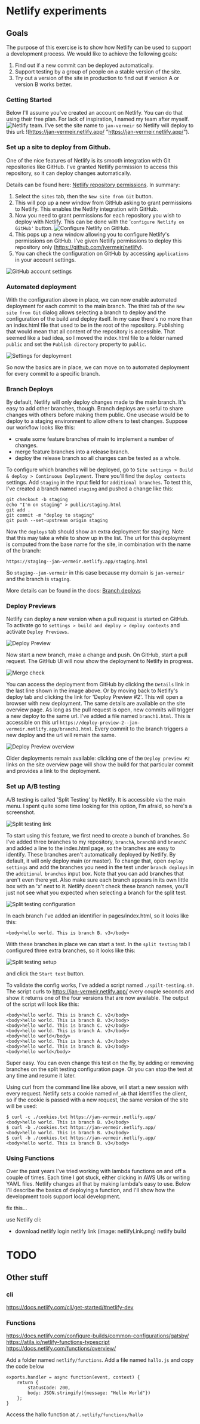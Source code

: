 # Netlify experiments

## Goals 

The purpose of this exercise is to show how Netlify can be used to support a development process. 
We would like to achieve the following goals:

1. Find out if a new commit can be deployed automatically.
1. Support testing by a group of people on a stable version of the site. 
1. Try out a version of the site in production to find out if version A or version B works better. 

### Getting Started 

Below I'll assume you've created an account on Netlify. You can do that using their free plan. For lack of inspiration, I named my team after myself.
![Netlify team](https://github.com/jvermeir/netlify/blob/main/images/TeamSetup.png "Team Setup"). I've set the site name to `jan-vermeir` so Netlify will deploy to this url: 
!(https://jan-vermeir.netlify.app/ "https://jan-vermeir.netlify.app/").

### Set up a site to deploy from Github.

One of the nice features of Netlify is its smooth integration with Git repositories like GitHub. I've granted Netlify permission to access this repository, so it can deploy changes automatically.

Details can be found here: [Netlify repository permissions](https://docs.netlify.com/configure-builds/repo-permissions-linking/ "Netlify repository permissions").
In summary:

1. Select the `sites` tab, then the `New site from Git` button.
1. This will pop up a new window from GitHub asking to grant permissions to Netlify. This enables the Netlify integration with GitHub. 
1. Now you need to grant permissions for each repository you wish to deploy with Netlify. This can be done with the '`configure Netlify on GitHub'` button.
   ![Configure Netlify on GitHub](https://github.com/jvermeir/netlify/blob/main/images/ConfigureGitHubIntegration.png "Configure Netlify on GitHub").
1. This pops up a new window allowing you to configure Netlify's permissions on GitHub. I've given Netlify permissions to deploy this repository only (https://github.com/jvermeir/netlify).
1. You can check the configuration on GitHub by accessing `applications` in your account settings.

![GitHub account settings](https://github.com/jvermeir/netlify/blob/main/images/NetlifyOnGitHubConfig.png "GitHub account settings")

### Automated deployment

With the configuration above in place, we can now enable automated deployment for each commit to the main branch. The third tab of the `New site from Git` dialog allows selecting a branch to deploy and the configuration of the build and deploy itself.
In my case there's no more than an index.html file that used to be in the root of the repository. Publishing that would mean that all content of the repository is accessible. That seemed like a bad idea, so
I moved the index.html file to a folder named `public` and set the `Publish directory` property to `public`.

![Settings for deployment](https://github.com/jvermeir/netlify/blob/main/images/DeploySettings.png "Settings for deployment")

So now the basics are in place, we can move on to automated deployment for every commit to a specific branch.

### Branch Deploys

By default, Netlify will only deploy changes made to the main branch. It's easy to add other branches, though. 
Branch deploys are useful to share changes with others before making them public. One usecase would be to deploy to a staging environment to allow others to test changes. 
Suppose our workflow looks like this:
- create some feature branches of main to implement a number of changes.  
- merge feature branches into a release branch.
- deploy the release branch so all changes can be tested as a whole.

To configure which branches will be deployed, go to `Site settings > Build & deploy > Continuous Deployment`. There you'll find the `deploy contexts` settings. Add `staging` in the input field for `additional branches`. 
To test this, I've created a branch named `staging` and pushed a change like this:

```
git checkout -b staging
echo "I'm on staging" > public/staging.html
git add .
git commit -m "deploy to staging"
git push --set-upstream origin staging
```

Now the `deploys` tab should show an extra deployment for staging. Note that this may take a while to show up in the list. 
The url for this deployment is computed from the base name for the site, in combination with the name of the branch: 

```
https://staging--jan-vermeir.netlify.app/staging.html
```

So `staging--jan-vermeir` in this case because my domain is `jan-vermeir` and the branch is `staging`.

More details can be found in the docs:
[Branch deploys](https://docs.netlify.com/site-deploys/overview/#branches-and-deploys "branch deploys")

### Deploy Previews

Netlify can deploy a new version when a pull request is started on GitHub. To activate go to `settings > build and deploy > deploy contexts` and
activate `Deploy Previews`.

![Deploy Preview](https://github.com/jvermeir/netlify/blob/main/images/DeployPreview.png "Deploy Previews")

Now start a new branch, make a change and push. On GitHub, start a pull request. The GitHub UI will now show the deployment to Netlify in progress.

![Merge check](https://github.com/jvermeir/netlify/blob/main/images/MergeCheck.png "GitHub triggers build and deploy")

You can access the deployment from GitHub by clicking the `Details` link in the last line shown in the image above. Or by moving back to Netlify's deploy tab and clicking the link for 'Deploy Preview #2'. This will open a browser with new deployment.
The same details are available on the site overview page.
As long as the pull request is open, new commits will trigger a new deploy to the same url. I've added a file named `branch1.html`. This is accessible on this url `https://deploy-preview-2--jan-vermeir.netlify.app/branch1.html`. 
Every commit to the branch triggers a new deploy and the url will remain the same. 

![Deploy Preview overview](https://github.com/jvermeir/netlify/blob/main/images/DeployPreviewOverview.png "Deploy Preview Overview")

Older deployments remain available: clicking one of the `Deploy preview #2` links on the site overview page will show the build for that particular commit and provides a link to the deployment. 


### Set up A/B testing 

A/B testing is called 'Split Testing' by Netlify. It is accessible via the main menu. I spent quite some time looking for this option, I'm afraid, so here's a screenshot.

![Split testing link](https://github.com/jvermeir/netlify/blob/main/images/splitTestingLink.png "Split testing link")

To start using this feature, we first need to create a bunch of branches. So I've added three branches to my repository, `branchA`, `branchB` and `branchC` and added a line to the index.html page, so the branches are easy to identify. 
These branches aren't automatically deployed by Netlify. By default, it will only deploy main (or master). To change that, open `deploy settings` and add the branches you need in the test 
under `branch deploys` in the `additional branches` input box. Note that you can add branches that aren't even there yet. Also make sure each branch appears in its own little box with an 'x' next to it. Netlify doesn't 
check these branch names, you'll just not see what you expected when selecting a branch for the split test. 

![Split testing configuration](https://github.com/jvermeir/netlify/blob/main/images/splitTestingConfiguration.png "Split testing configuration")

In each branch I've added an identifier in pages/index.html, so it looks like this:

```
<body>hello world. This is branch B. v3</body>
```

With these branches in place we can start a test. In the `split testing` tab I configured three extra branches, so it looks like this:

![Split testing setup](https://github.com/jvermeir/netlify/blob/main/images/splitTestingSetup.png "Split testing setup")

and click the `Start test` button. 

To validate the config works, I've added a script named `./spilt-testing.sh`. The script curls to https://jan-vermeir.netlify.app/ every couple seconds and show it returns one of the four versions that are now available.
The output of the script will look like this:

```
<body>hello world. This is branch C. v2</body>
<body>hello world. This is branch B. v3</body>
<body>hello world. This is branch C. v2</body>
<body>hello world. This is branch A. v3</body>
<body>hello world</body>
<body>hello world. This is branch A. v3</body>
<body>hello world. This is branch B. v3</body>
<body>hello world</body>
```

Super easy.
You can even change this test on the fly, by adding or removing branches on the split testing configuration page. Or you can stop the test at any time and resume it later. 

Using curl from the command line like above, will start a new session with every request. Netlify sets a cookie named `nf_ab` that identifies the client, so if the cookie is passed 
with a new request, the same version of the site will be used:

```
$ curl -c ./cookies.txt https://jan-vermeir.netlify.app/
<body>hello world. This is branch B. v3</body>
$ curl -b ./cookies.txt https://jan-vermeir.netlify.app/
<body>hello world. This is branch B. v3</body>
$ curl -b ./cookies.txt https://jan-vermeir.netlify.app/
<body>hello world. This is branch B. v3</body>
```

### Using Functions

Over the past years I've tried working with lambda functions on and off a couple of times. Each time I got stuck, either clicking in AWS UIs or writing YAML files. 
Netlify changes all that by making lambda's easy to use. Below I'll describe the basics of deploying a function, and I'll show how the development tools support local development. 


fix this...

use Netlify cli:
- download 
netlify login
netlify link (image: netlifyLink.png)
netlify build   


# TODO

## Other stuff 

### cli 

https://docs.netlify.com/cli/get-started/#netlify-dev

### Functions

https://docs.netlify.com/configure-builds/common-configurations/gatsby/
https://atila.io/netlify-functions-typescript
https://docs.netlify.com/functions/overview/

Add a folder named `netlify/functions`.
Add a file named `hallo.js` and copy the code below

```
exports.handler = async function(event, context) {
    return {
        statusCode: 200,
        body: JSON.stringify({message: "Hello World"})
    };
}
```

Access the hallo function at `/.netlify/functions/hallo`